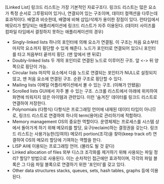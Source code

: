 [Linked List]
링크드 리스트는 가장 기본적인 자료구조다. 링크드 리스트는 많은 요소가 특정 순서로 그루핑되어 있거나, 연결되어 있는 구조이며, 데이터 컬렉션을 다루는데 효과적이다. 배열과 비슷한데, 배열에 비해 삽입/삭제가 용이한 장점이 있다. 
런타임에서 메모리가 할당되는 애플리케이션에 링크드 리스트가 자주 이용된다. (데이터 사이즈를 컴파일 타임에서 결정하지 못하는 애플리케이션의 경우)

- Singly-linked lists
하나의 포인터에 의해 요소가 연결됨. 이 구조는 처음 요소부터 마지막 요소까지 횡단할 수 있게 해준다. 노드가 포인터로 연결되어 있으니 포인터를 타고 처음부터 끝까지 횡단. (맨 앞에서 맨 뒤로)
- Doubly-linked lists
두 개의 포인터로 연결된 노드로 이루어진 구조. 앞 <-> 뒤 양쪽으로 횡단이 가능.
- Circular lists
마지막 요소에서 다음 노드로 연결되는 포인터가 NULL로 설정되지 않고, 맨 처음 요소에 연결된 구조. 순환 구조로 횡단할 수 있다.
- Mailing lists
이메일 어플리케이션에서 볼 수 있는 구조. (이해가 안됐음)
- Scrolled lists
GUI에서 자주 볼 수 있는 구조. 스크롤 리스트에서 아래에 위치하여 화면에 띄워지지 않은 아이템과 관련있다. 이런 '숨겨진' 데이터를 링크드 리스트로 연결하여 저장한다.
- Polynomials (다항식)
다항식은 프로그래밍 언어에 내재된 데이터 타입이 아니므로, 링크드 리스트로 연결하여 하나의 term(용어)로 관리하기에 적합하다.
- Memory management
OS의 중요한 역할이다. 운영체제는 프로세스를 시스템 상에서 돌아가게 하기 위해 메모리를 할당, 요구(reclaim)하는 결정권을 갖는다. 링크드 리스트는 사용가능한(잉여의) 메모리 portion(조각)을 찾아(keep track of) 연결하여 OS의 메모리 할당에 기여하는 역할을 한다.
- LISP
AI에 이용되는 프로그래밍 언어. (몰라도 될 것 같다)
- Linked allocation of files
외부 디스크 조각화를 제거하기 위해 사용되는 파일 정리? 할당? 방법으로 사용된다. 이는 순차적인 접근에만 효과적이며, 각각의 파일 블록은 그 다음 파일 블록으로 연결하기 위한 '포인터'를 갖고 있다.
- Other data structures
stacks, queues, sets, hash tables, graphs 등에 이용된다.


